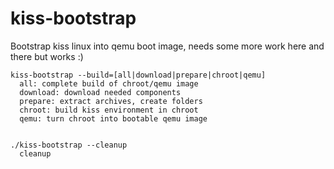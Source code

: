 # kiss-bootstrap
Bootstrap kiss linux into qemu boot image, needs some more work here and there but works :)

```
kiss-bootstrap --build=[all|download|prepare|chroot|qemu]
  all: complete build of chroot/qemu image
  download: download needed components
  prepare: extract archives, create folders
  chroot: build kiss environment in chroot
  qemu: turn chroot into bootable qemu image


./kiss-bootstrap --cleanup
  cleanup
```
